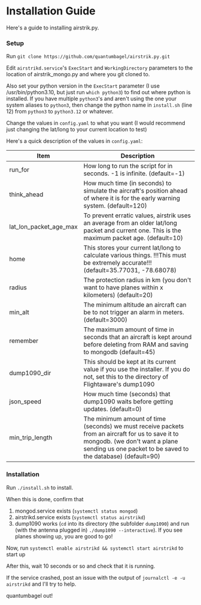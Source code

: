 # Installation Guide

<p>Here's a guide to installing airstrik.py.</p>

### Setup

Run `git clone https://github.com/quantumbagel/airstrik.py.git`

Edit `airstrikd.service`'s `ExecStart` and `WorkingDirectory` parameters to the location of airstrik_mongo.py and 
where you git cloned to.

Also set your python version in the `ExecStart` parameter (I use /usr/bin/python3.10, but just run `which python3`) to find out where python is installed. If you have multiple `python3`'s and aren't using the one your system aliases to `python3`, then change the python name in `install.sh` (line 12) from `python3` to `python3.12` or whatever.

Change the values in `config.yaml` to what you want (I would recommend just changing the lat/long to your current location to test)


Here's a quick description of the values in `config.yaml`:

| Item                   | Description                                                                                                                                                                                        |
|------------------------|----------------------------------------------------------------------------------------------------------------------------------------------------------------------------------------------------|
| run_for                | How long to run the script for in seconds. -1 is infinite. (default=-1)                                                                                                                            |
| think_ahead            | How much time (in seconds) to simulate the aircraft's position ahead of where it is for the early warning system. (default=120)                                                                    |
| lat_lon_packet_age_max | To prevent erratic values, airstrik uses an average from an older lat/long packet and current one. This is the maximum packet age. (default=10)                                                    |
| home                   | This stores your current lat/long to calculate various things. !!!This must be extremely accurate!!! (default=35.77031, -78.68078)                                                                 |              
| radius                 | The protection radius in km (you don't want to have planes within x kilometers) (default=20)                                                                                                       |
| min_alt                | The minimum altitude an aircraft can be to not trigger an alarm in meters. (default=3000)                                                                                                          |
| remember               | The maximum amount of time in seconds that an aircraft is kept around before deleting from RAM and saving to mongodb (default=45)                                                                  |
| dump1090_dir           | This should be kept at its current value if you use the installer. If you do not, set this to the directory of Flightaware's dump1090                                                              |
| json_speed             | How much time (seconds) that dump1090 waits before getting updates. (default=0)                                                                                                                    |
| min_trip_length        | The minimum amount of time (seconds) we must receive packets from an aircraft for us to save it to mongodb. (we don't want a plane sending us one packet to be saved to the database) (default=90) |


### Installation

Run `./install.sh` to install.

When this is done, confirm that 

1. mongod.service exists (`systemctl status mongod`)
2. airstrikd.service exists (`systemctl status airstrikd`)
3. dump1090 works (`cd` into its directory (the subfolder `dump1090`) and run (with the antenna plugged in) `./dump1090 --interactive`). If you see planes showing up, you are good to go!


Now, run `systemctl enable airstrikd && systemctl start airstrikd` to start up

After this, wait 10 seconds or so and check that it is running.

If the service crashed, post an issue with the output of `journalctl -e -u airstrikd` and I'll try to help.

quantumbagel out!
